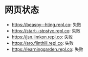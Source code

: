 # 网页状态
- https://beaspy--hting.repl.co: 失败
- https://start--stpstyc.repl.co: 失败
- https://jsn.limkon.repl.co: 失败
- https://aro.flinthill.repl.co: 失败
- https://learninggarden.repl.co: 失败
